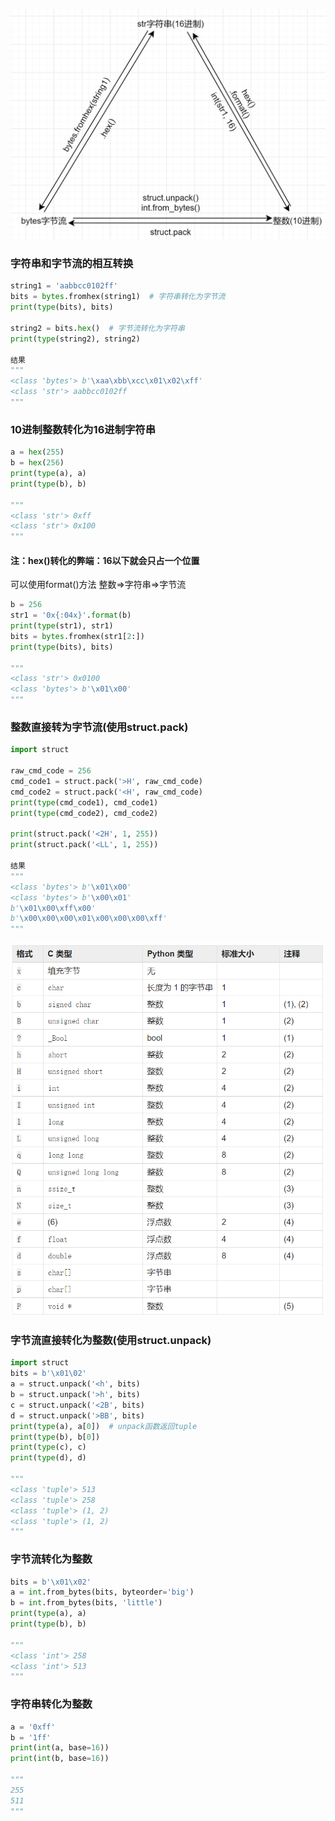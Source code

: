 ![](./ImagesFolder/c766dc62.png)

### 字符串和字节流的相互转换
```python
string1 = 'aabbcc0102ff'
bits = bytes.fromhex(string1)  # 字符串转化为字节流
print(type(bits), bits)

string2 = bits.hex()  # 字节流转化为字符串
print(type(string2), string2)

结果
"""
<class 'bytes'> b'\xaa\xbb\xcc\x01\x02\xff'
<class 'str'> aabbcc0102ff
"""
```

### 10进制整数转化为16进制字符串
```python
a = hex(255)
b = hex(256)
print(type(a), a)
print(type(b), b)

"""
<class 'str'> 0xff
<class 'str'> 0x100
"""
```
#### 注：hex()转化的弊端：16以下就会只占一个位置
可以使用format()方法
整数=>字符串=>字节流
```python
b = 256
str1 = '0x{:04x}'.format(b)
print(type(str1), str1)
bits = bytes.fromhex(str1[2:])
print(type(bits), bits)

"""
<class 'str'> 0x0100
<class 'bytes'> b'\x01\x00'
"""
```

### 整数直接转为字节流(使用struct.pack)
```python
import struct

raw_cmd_code = 256
cmd_code1 = struct.pack('>H', raw_cmd_code)
cmd_code2 = struct.pack('<H', raw_cmd_code)
print(type(cmd_code1), cmd_code1)
print(type(cmd_code2), cmd_code2)

print(struct.pack('<2H', 1, 255))
print(struct.pack('<LL', 1, 255))

结果
"""
<class 'bytes'> b'\x01\x00'
<class 'bytes'> b'\x00\x01'
b'\x01\x00\xff\x00'
b'\x00\x00\x00\x01\x00\x00\x00\xff'
"""
```
![](./ImagesFolder/字符类型.png)

### 字节流直接转化为整数(使用struct.unpack)
```python
import struct
bits = b'\x01\02'
a = struct.unpack('<h', bits)
b = struct.unpack('>h', bits)
c = struct.unpack('<2B', bits)
d = struct.unpack('>BB', bits)
print(type(a), a[0])  # unpack函数返回tuple
print(type(b), b[0])
print(type(c), c)
print(type(d), d)

"""
<class 'tuple'> 513
<class 'tuple'> 258
<class 'tuple'> (1, 2)
<class 'tuple'> (1, 2)
"""
```

### 字节流转化为整数
```python
bits = b'\x01\x02'
a = int.from_bytes(bits, byteorder='big')
b = int.from_bytes(bits, 'little')
print(type(a), a)
print(type(b), b)

"""
<class 'int'> 258
<class 'int'> 513
"""
```

### 字符串转化为整数
```python
a = '0xff'
b = '1ff'
print(int(a, base=16))
print(int(b, base=16))

"""
255
511
"""
```